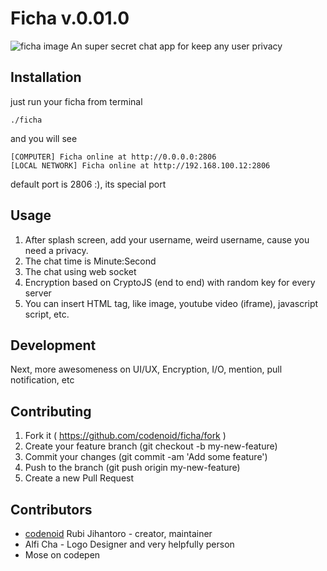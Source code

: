 # Ficha v.0.01.0
![ficha image](https://raw.githubusercontent.com/codenoid/ficha/master/ficha.jpg)
An super secret chat app for keep any user privacy

## Installation
just run your ficha from terminal
```
./ficha
```
and you will see
```
[COMPUTER] Ficha online at http://0.0.0.0:2806
[LOCAL NETWORK] Ficha online at http://192.168.100.12:2806
```
default port is 2806 :), its special port

## Usage

1. After splash screen, add your username, weird username, cause you need a privacy.
2. The chat time is Minute:Second
3. The chat using web socket
4. Encryption based on CryptoJS (end to end) with random key for every server
5. You can insert HTML tag, like image, youtube video (iframe), javascript script, etc.

## Development

Next, more awesomeness on UI/UX, Encryption, I/O, mention, pull notification, etc

## Contributing

1. Fork it ( https://github.com/codenoid/ficha/fork )
2. Create your feature branch (git checkout -b my-new-feature)
3. Commit your changes (git commit -am 'Add some feature')
4. Push to the branch (git push origin my-new-feature)
5. Create a new Pull Request

## Contributors

- [codenoid](https://github.com/codenoid) Rubi Jihantoro - creator, maintainer
- Alfi Cha - Logo Designer and very helpfully person
- Mose on codepen
